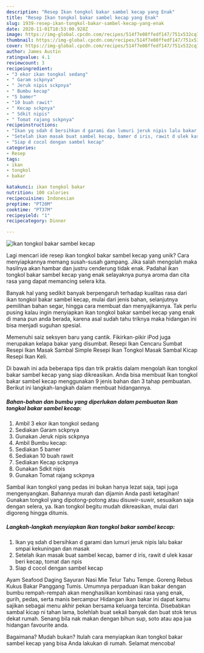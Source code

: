 ```yaml
---
description: "Resep Ikan tongkol bakar sambel kecap yang Enak"
title: "Resep Ikan tongkol bakar sambel kecap yang Enak"
slug: 1939-resep-ikan-tongkol-bakar-sambel-kecap-yang-enak
date: 2020-11-01T18:53:00.928Z
image: https://img-global.cpcdn.com/recipes/514f7e08ffedf147/751x532cq70/ikan-tongkol-bakar-sambel-kecap-foto-resep-utama.jpg
thumbnail: https://img-global.cpcdn.com/recipes/514f7e08ffedf147/751x532cq70/ikan-tongkol-bakar-sambel-kecap-foto-resep-utama.jpg
cover: https://img-global.cpcdn.com/recipes/514f7e08ffedf147/751x532cq70/ikan-tongkol-bakar-sambel-kecap-foto-resep-utama.jpg
author: James Austin
ratingvalue: 4.1
reviewcount: 3
recipeingredient:
- "3 ekor ikan tongkol sedang"
- " Garam sckpnya"
- " Jeruk nipis sckpnya"
- " Bumbu kecap"
- "5 bamer"
- "10 buah rawit"
- " Kecap sckpnya"
- " Sdkit nipis"
- " Tomat rajang sckpnya"
recipeinstructions:
- "Ikan yq sdah d bersihkan d garami dan lumuri jeruk nipis lalu bakar smpai kekuningan dan masak"
- "Setelah ikan masak buat sambel kecap, bamer d iris, rawit d ulek kasar beri kecap, tomat dan npis"
- "Siap d cocol dengan sambel kecap"
categories:
- Resep
tags:
- ikan
- tongkol
- bakar

katakunci: ikan tongkol bakar 
nutrition: 100 calories
recipecuisine: Indonesian
preptime: "PT20M"
cooktime: "PT37M"
recipeyield: "1"
recipecategory: Dinner

---
```



![Ikan tongkol bakar sambel kecap](https://img-global.cpcdn.com/recipes/514f7e08ffedf147/751x532cq70/ikan-tongkol-bakar-sambel-kecap-foto-resep-utama.jpg)

Lagi mencari ide resep ikan tongkol bakar sambel kecap yang unik? Cara menyiapkannya memang susah-susah gampang. Jika salah mengolah maka hasilnya akan hambar dan justru cenderung tidak enak. Padahal ikan tongkol bakar sambel kecap yang enak selayaknya punya aroma dan cita rasa yang dapat memancing selera kita.

Banyak hal yang sedikit banyak berpengaruh terhadap kualitas rasa dari ikan tongkol bakar sambel kecap, mulai dari jenis bahan, selanjutnya pemilihan bahan segar, hingga cara membuat dan menyajikannya. Tak perlu pusing kalau ingin menyiapkan ikan tongkol bakar sambel kecap yang enak di mana pun anda berada, karena asal sudah tahu triknya maka hidangan ini bisa menjadi suguhan spesial.

Memenuhi saiz seksyen baru yang cantik. Fikirkan-pikir iPod juga merupakan kelapa bakar yang disumbat. Resepi Ikan Cencaru Sumbat Resepi Ikan Masak Sambal Simple Resepi Ikan Tongkol Masak Sambal Kicap Resepi Ikan Keli.


Di bawah ini ada beberapa tips dan trik praktis dalam mengolah ikan tongkol bakar sambel kecap yang siap dikreasikan. Anda bisa membuat Ikan tongkol bakar sambel kecap menggunakan 9 jenis bahan dan 3 tahap pembuatan. Berikut ini langkah-langkah dalam membuat hidangannya.

<!--inarticleads1-->

##### Bahan-bahan dan bumbu yang diperlukan dalam pembuatan Ikan tongkol bakar sambel kecap:

1. Ambil 3 ekor ikan tongkol sedang
1. Sediakan  Garam sckpnya
1. Gunakan  Jeruk nipis sckpnya
1. Ambil  Bumbu kecap:
1. Sediakan 5 bamer
1. Sediakan 10 buah rawit
1. Sediakan  Kecap sckpnya
1. Gunakan  Sdkit nipis
1. Gunakan  Tomat rajang sckpnya


Sambal ikan tongkol yang pedas ini bukan hanya lezat saja, tapi juga mengenyangkan. Bahannya murah dan dijamin Anda pasti ketagihan! Gunakan tongkol yang dipotong-potong atau disuwir-suwir, sesuaikan saja dengan selera, ya. Ikan tongkol begitu mudah dikreasikan, mulai dari digoreng hingga ditumis. 

<!--inarticleads2-->

##### Langkah-langkah menyiapkan Ikan tongkol bakar sambel kecap:

1. Ikan yq sdah d bersihkan d garami dan lumuri jeruk nipis lalu bakar smpai kekuningan dan masak
1. Setelah ikan masak buat sambel kecap, bamer d iris, rawit d ulek kasar beri kecap, tomat dan npis
1. Siap d cocol dengan sambel kecap


Ayam Seafood Daging Sayuran Nasi Mie Telur Tahu Tempe. Goreng Rebus Kukus Bakar Panggang Tumis. Umumnya perpaduan ikan bakar dengan bumbu rempah-rempah akan menghasilkan kombinasi rasa yang enak, gurih, pedas, serta manis bercampur Hidangan ikan bakar ini dapat kamu sajikan sebagai menu akhir pekan bersama keluarga tercinta. Disebabkan sambal kicap ni tahan lama, bolehlah buat sekali banyak dan buat stok terus dekat rumah. Senang bila nak makan dengan bihun sup, soto atau apa jua hidangan favourite anda. 

Bagaimana? Mudah bukan? Itulah cara menyiapkan ikan tongkol bakar sambel kecap yang bisa Anda lakukan di rumah. Selamat mencoba!
